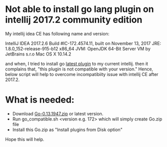 # Not able to install go lang plugin on intellij 2017.2 community edition
My intellij idea CE has following name and version:

IntelliJ IDEA 2017.2.6
Build #IC-172.4574.11, built on November 13, 2017
JRE: 1.8.0_152-release-915-b12 x86_64
JVM: OpenJDK 64-Bit Server VM by JetBrains s.r.o
Mac OS X 10.14.2

and when, I tried to install go [latest plugin](https://plugins.jetbrains.com/plugin/5047-go-language-golang-org-support-plugin ) to my current intellij. 
then it complains that, "this plugin is not compatible with your version." 
Hence, below script will help to overcome incompatibiity issue with intellij CE after 2017.2. 

# What is needed:   

  - Download [Go-0.13.1947.zip](https://plugins.jetbrains.com/plugin/5047-go-language-golang-org-support-plugin) or latest version.
  - Run go_compatible.sh <go zip folder> <version e.g. 172> which will simply create Go.zip file 
  - Install this Go.zip as "Install plugins from Disk option"

Hope this will help.
